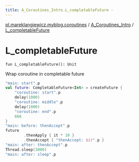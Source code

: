 ```yaml
---
title: A_Coroutines_Intro.L_completableFuture - 
---
```


[pl.mareklangiewicz.myblog.coroutines](../index.md) / [A_Coroutines_Intro](index.md) / [L_completableFuture](.)

# L_completableFuture

`fun L_completableFuture(): Unit`

Wrap coroutine in completable future

``` kotlin
"main: start".p
val future: CompletableFuture<Int> = createFuture {
    "coroutine: start".p
    delay(1000)
    "coroutine: middle".p
    delay(1000)
    "coroutine: end".p
    666
}
"main: before: thenAccept".p
future
        .thenApply { it * 10 }
        .thenAccept { "thenAccept: $it".p }
"main: after: thenAccept".p
Thread.sleep(3000)
"main: after: sleep".p
```

